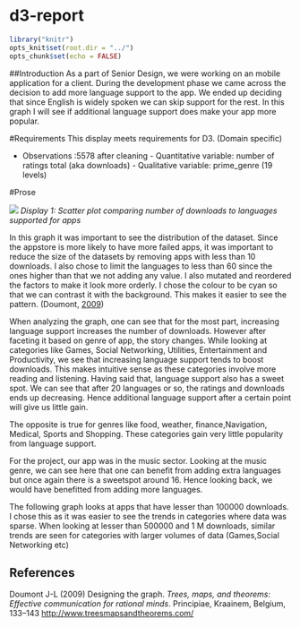 d3-report
================

``` r
library("knitr")  
opts_knit$set(root.dir = "../")  
opts_chunk$set(echo = FALSE)  
```

\#\#Introduction As a part of Senior Design, we were working on an
mobile application for a client. During the development phase we came
across the decision to add more language support to the app. We ended up
deciding that since English is widely spoken we can skip support for the
rest. In this graph I will see if additional language support does make
your app more popular.

\#Requirements This display meets requirements for D3. (Domain specific)
- Observations :5578 after cleaning - Quantitative variable: number of
ratings total (aka downloads) - Qualitative variable: prime\_genre (19
levels)

\#Prose

![](../../../Desktop/School/Senior/Data%20Visualization/ME447-singhab/figures/d3-scatter-alt-100.png)<!-- -->
*Display 1: Scatter plot comparing number of downloads to languages
supported for apps*

In this graph it was important to see the distribution of the dataset.
Since the appstore is more likely to have more failed apps, it was
important to reduce the size of the datasets by removing apps with less
than 10 downloads. I also chose to limit the languages to less than 60
since the ones higher than that we not adding any value. I also mutated
and reordered the factors to make it look more orderly. I chose the
colour to be cyan so that we can contrast it with the background. This
makes it easier to see the pattern. (Doumont, [2009](#ref-Doumont2009))

When analyzing the graph, one can see that for the most part, increasing
language support increases the number of downloads. However after
faceting it based on genre of app, the story changes. While looking at
categories like Games, Social Networking, Utilities, Entertainment and
Productivity, we see that increasing language support tends to boost
downloads. This makes intuitive sense as these categories involve more
reading and listening. Having said that, language support also has a
sweet spot. We can see that after 20 languages or so, the ratings and
downloads ends up decreasing. Hence additional language support after a
certain point will give us little gain.

The opposite is true for genres like food, weather, finance,Navigation,
Medical, Sports and Shopping. These categories gain very little
popularity from language support.

For the project, our app was in the music sector. Looking at the music
genre, we can see here that one can benefit from adding extra languages
but once again there is a sweetspot around 16. Hence looking back, we
would have benefitted from adding more languages.

The following graph looks at apps that have lesser than 100000
downloads. I chose this as it was easier to see the trends in categories
where data was sparse. When looking at lesser than 500000 and 1 M
downloads, similar trends are seen for categories with larger volumes of
data (Games,Social Networking etc)

## References

<div id="refs" class="references">

<div id="ref-Doumont2009">

Doumont J-L (2009) Designing the graph. *Trees, maps, and theorems:
Effective communication for rational minds*. Principiae, Kraainem,
Belgium, 133–143 <http://www.treesmapsandtheorems.com/>

</div>

</div>
